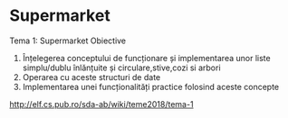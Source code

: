 # Supermarket

Tema 1: Supermarket
Obiective
1. Înțelegerea conceptului de funcționare și implementarea unor liste simplu/dublu înlănțuite și circulare,stive,cozi si arbori
2. Operarea cu aceste structuri de date
3. Implementarea unei funcționalități practice folosind aceste concepte

http://elf.cs.pub.ro/sda-ab/wiki/teme2018/tema-1

